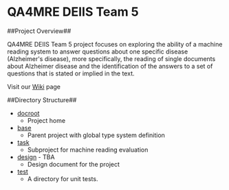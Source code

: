 QA4MRE DEIIS Team 5
======

##Project Overview##

QA4MRE DEIIS Team 5 project focuses on exploring the ability of a machine reading system to answer questions about one specific disease (Alzheimer's disease), more specifically, the reading of single documents about Alzheimer disease and the identification of the answers to a set of questions that is stated or implied in the text.

Visit our [Wiki](https://github.com/wfeely/hw5-team05/wiki) page

##Directory Structure##
* [docroot](https://github.com/wfeely/hw5-team05)
  * Project home 
* [base](https://github.com/wfeely/hw5-team05/tree/master/qa4mre-base)
  * Parent project with global type system definition
* [task](https://github.com/wfeely/hw5-team05/tree/master/qa4mre-alzheimer-task) 
  * Subproject for machine reading evaluation
* [design](https://github.com/wfeely/hw5-team05) - TBA
  * Design document for the project
* [test](https://github.com/wfeely/hw5-team05/tree/master/qa4mre-base/src/test) 
  * A directory for unit tests. 
